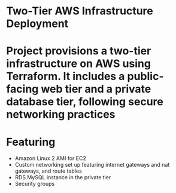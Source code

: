 # Two-Tier AWS Infrastructure Deployment 
# Project provisions a two-tier infrastructure on AWS using Terraform. It includes a public-facing web tier and a private database tier, following secure networking practices 
# Featuring 
- Amazon Linux 2 AMI for EC2
- Custom networking set up featuring internet gateways and nat gateways, and route tables
- RDS MySQL instance in the private tier
- Security groups
